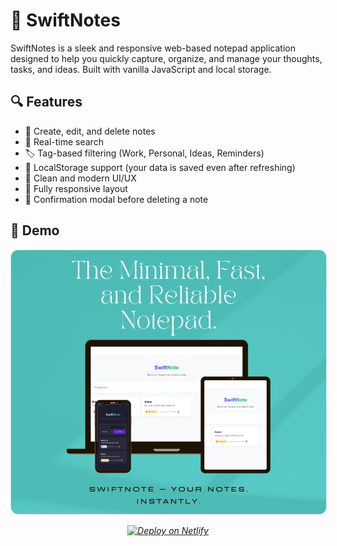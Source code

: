 # 📝 SwiftNotes

SwiftNotes is a sleek and responsive web-based notepad application designed to help you quickly capture, organize, and manage your thoughts, tasks, and ideas. Built with vanilla JavaScript and local storage.

## 🔍 Features

- 📄 Create, edit, and delete notes
- 🔎 Real-time search
- 🏷️ Tag-based filtering (Work, Personal, Ideas, Reminders)
- 🧠 LocalStorage support (your data is saved even after refreshing)
- 🎨 Clean and modern UI/UX
- 📱 Fully responsive layout
- 🔐 Confirmation modal before deleting a note

## 🚀 Demo
<p align="center">
  <img src="assets/mockup.png" alt="MindKeep Preview" width="700" style="border-radius: 12px; border: 1px solid #ddd;" />
</p>

<p align="center"><i><p align="center">
  <a href="https://YOUR_NETLIFY_URL.netlify.app" target="_blank">
    <img src="https://www.netlify.com/img/global/badges/netlify-color-accent.svg" alt="Deploy on Netlify" width="150"/>
  </a>
